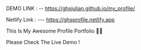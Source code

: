 DEMO LINK : --
https://ghsjulian.github.io/my_profile/

Netlify Link : ---
https://ghsprofile.netlify.app
    

This Is My Awesome Profile Portfolio 💞😍

Please Check The Live Demo !
